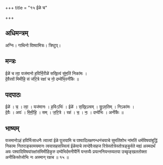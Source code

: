 +++
title = "१५ ईळे च"

+++
## अधिमन्त्रम्
अग्निः। गाथिनो विश्वामित्रः। त्रिष्टुप्।

## मन्त्रः
ईळे॑ च त्वा॒ यज॑मानो ह॒विर्भि॒रीळे॑ सखि॒त्वं सु॑म॒तिं निका॑मः ।  
दे॒वैरवो॑ मिमीहि॒ सं ज॑रि॒त्रे रक्षा॑ च नो॒ दम्ये॑भि॒रनी॑कैः ॥

## पदपाठः
ईळे॑ । च॒ । त्वा॒ । यज॑मानः । ह॒विःऽभिः॑ । ईळे॑ । स॒खि॒ऽत्वम् । सु॒ऽम॒तिम् । निऽका॑मः ।  
दे॒वैः । अवः॑ । मि॒मी॒हि॒ । सम् । ज॒रि॒त्रे । रक्ष॑ । च॒ । नः॒ । दम्ये॑भिः । अनी॑कैः ॥

## भाष्यम्
यजमानोऽहं हविर्भिःसाधनैः त्वात्वां ईळे पूजयामि च पश्वादिलक्षणन्धनंचयाचे सुमतिंशोभ नांमतिं धर्मविषयांबुद्धिं निकामः नितराङ्कामयमानः त्वयासहसस्वित्वं ईळेयाचे त्वन्देवैःसहज रित्रेस्तोत्रेस्तोत्रङ्कुर्वते मह्यं अस्मदर्थं अवः पश्वादिविषयांरक्षांसंमिमीहिकुरु दम्येभिर्दमनीयैर्नि यन्तव्यैः प्रयत्ननियन्तव्यतया उच्छृङ्खलतोक्ता अनीकिस्तेजोभिः नः अस्मान् रक्षच ॥ १५ ॥